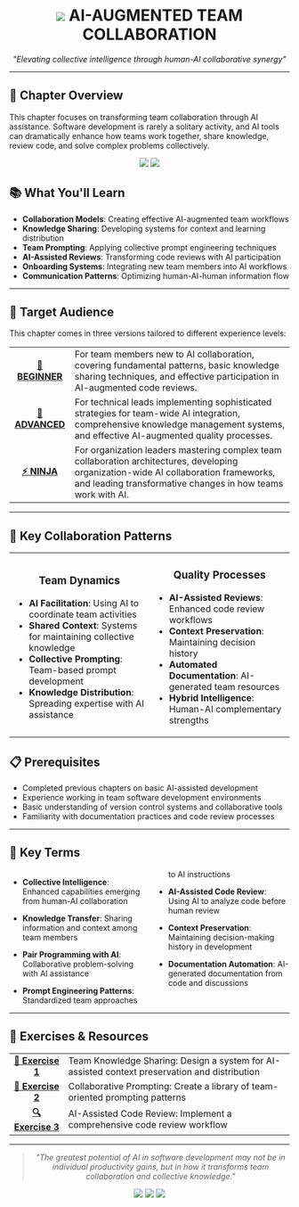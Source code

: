 <div align="center">

# <img src="https://img.shields.io/badge/-CHAPTER_10-3498DB?style=for-the-badge"/> AI-AUGMENTED TEAM COLLABORATION

<p align="center">
<i>"Elevating collective intelligence through human-AI collaborative synergy"</i>
</p>

</div>

---

## 🚀 Chapter Overview

This chapter focuses on transforming team collaboration through AI assistance. Software development is rarely a solitary activity, and AI tools can dramatically enhance how teams work together, share knowledge, review code, and solve complex problems collectively.

<div align="center">
<img src="https://img.shields.io/badge/Reading_Time-45_minutes-blue?style=flat-square"/>
<img src="https://img.shields.io/badge/Practice_Time-90_minutes-green?style=flat-square"/>
</div>

## 📚 What You'll Learn

- **Collaboration Models**: Creating effective AI-augmented team workflows
- **Knowledge Sharing**: Developing systems for context and learning distribution
- **Team Prompting**: Applying collective prompt engineering techniques
- **AI-Assisted Reviews**: Transforming code reviews with AI participation
- **Onboarding Systems**: Integrating new team members into AI workflows
- **Communication Patterns**: Optimizing human-AI-human information flow

---

## 🎯 Target Audience

This chapter comes in three versions tailored to different experience levels:

<table>
  <tr>
    <td align="center"><b><a href="./Chapter_10_Beginner.md">🌱 BEGINNER</a></b></td>
    <td>For team members new to AI collaboration, covering fundamental patterns, basic knowledge sharing techniques, and effective participation in AI-augmented code reviews.</td>
  </tr>
  <tr>
    <td align="center"><b><a href="./Chapter_10_Advanced.md">🔧 ADVANCED</a></b></td>
    <td>For technical leads implementing sophisticated strategies for team-wide AI integration, comprehensive knowledge management systems, and effective AI-augmented quality processes.</td>
  </tr>
  <tr>
    <td align="center"><b><a href="./Chapter_10_Ninja.md">⚡ NINJA</a></b></td>
    <td>For organization leaders mastering complex team collaboration architectures, developing organization-wide AI collaboration frameworks, and leading transformative changes in how teams work with AI.</td>
  </tr>
</table>

---

## 🧩 Key Collaboration Patterns

<table>
  <tr>
    <td width="50%" align="center">
      <h3>Team Dynamics</h3>
      <ul align="left">
        <li><b>AI Facilitation</b>: Using AI to coordinate team activities</li>
        <li><b>Shared Context</b>: Systems for maintaining collective knowledge</li>
        <li><b>Collective Prompting</b>: Team-based prompt development</li>
        <li><b>Knowledge Distribution</b>: Spreading expertise with AI assistance</li>
      </ul>
    </td>
    <td width="50%" align="center">
      <h3>Quality Processes</h3>
      <ul align="left">
        <li><b>AI-Assisted Reviews</b>: Enhanced code review workflows</li>
        <li><b>Context Preservation</b>: Maintaining decision history</li>
        <li><b>Automated Documentation</b>: AI-generated team resources</li>
        <li><b>Hybrid Intelligence</b>: Human-AI complementary strengths</li>
      </ul>
    </td>
  </tr>
</table>

## 📋 Prerequisites

- Completed previous chapters on basic AI-assisted development
- Experience working in team software development environments
- Basic understanding of version control systems and collaborative tools
- Familiarity with documentation practices and code review processes

---

## 🔑 Key Terms

<div style="column-count: 2; column-gap: 20px;">

- **Collective Intelligence**: Enhanced capabilities emerging from human-AI collaboration

- **Knowledge Transfer**: Sharing information and context among team members

- **Pair Programming with AI**: Collaborative problem-solving with AI assistance

- **Prompt Engineering Patterns**: Standardized team approaches to AI instructions

- **AI-Assisted Code Review**: Using AI to analyze code before human review

- **Context Preservation**: Maintaining decision-making history in development

- **Documentation Automation**: AI-generated documentation from code and discussions
</div>

---

## 📝 Exercises & Resources

<table>
  <tr>
    <td align="center"><b><a href="./exercises/exercise_1_team_knowledge_sharing.md">👥 Exercise 1</a></b></td>
    <td>Team Knowledge Sharing: Design a system for AI-assisted context preservation and distribution</td>
  </tr>
  <tr>
    <td align="center"><b><a href="./exercises/exercise_2_collaborative_prompting.md">📖 Exercise 2</a></b></td>
    <td>Collaborative Prompting: Create a library of team-oriented prompting patterns</td>
  </tr>
  <tr>
    <td align="center"><b><a href="./exercises/exercise_3_ai_code_review.md">🔍 Exercise 3</a></b></td>
    <td>AI-Assisted Code Review: Implement a comprehensive code review workflow</td>
  </tr>
</table>

---

<div align="center">

> *"The greatest potential of AI in software development may not be in individual productivity gains, but in how it transforms team collaboration and collective knowledge."*

[<img src="https://img.shields.io/badge/⬅️_Previous_Chapter-blue?style=for-the-badge"/>](../Chapter_09_Production_Capstone/README.md)
[<img src="https://img.shields.io/badge/⬆️_Back_to_Contents-green?style=for-the-badge"/>](../README.md)
[<img src="https://img.shields.io/badge/➡️_Next_Chapter-orange?style=for-the-badge"/>](../Chapter_11_Ethics/README.md)

</div>
